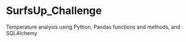 # SurfsUp_Challenge
Temperature analysis using Python, Pandas functions and methods, and SQLAlchemy
